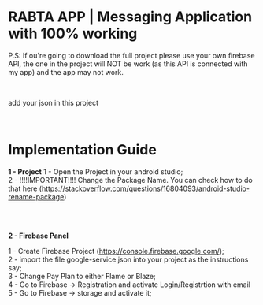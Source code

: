 <h1>RABTA APP | Messaging Application with 100% working</h1>

<p>P.S: If ou're going to download the full project please use your own firebase API, the one in the project will NOT be work (as this API is connected with my app) and the app may not work.</p></br><p> add your json in this project</p>
</br>
<h1>Implementation Guide</h1>
<p><strong>1 - Project</strong>
1 - Open the Project in your android studio;</br>
2 - !!!!IMPORTANT!!!! Change the Package Name. You can check how to do that here (<a href="https://stackoverflow.com/questions/16804093/android-studio-rename-package" rel="nofollow">https://stackoverflow.com/questions/16804093/android-studio-rename-package</a>)</p>
</br></br>
<p>
<strong>2 - Firebase Panel</strong>


1 - Create Firebase Project (<a href="https://console.firebase.google.com/" rel="nofollow">https://console.firebase.google.com/</a>);</br>
2 - import the file google-service.json into your project as the instructions say;</br>
3 - Change Pay Plan to either Flame or Blaze;</br>
4 - Go to Firebase -&gt; Registration and activate Login/Registrtion with email</br>
5 - Go to Firebase -&gt; storage and activate it;</p>
